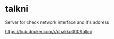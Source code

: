 # talkni
Server for check network interface and it's address

https://hub.docker.com/r/chakku000/talkni
